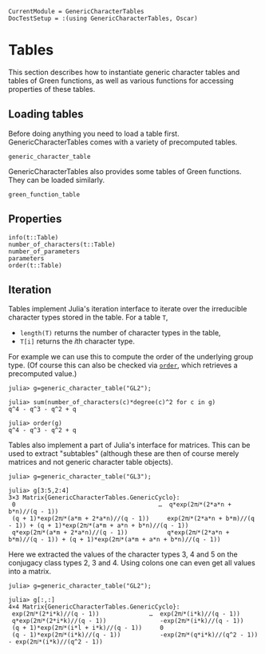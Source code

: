 ```@meta
CurrentModule = GenericCharacterTables
DocTestSetup = :(using GenericCharacterTables, Oscar)
```

# Tables

This section describes how to instantiate generic character tables and tables of Green functions,
as well as various functions for accessing properties of these tables.

## Loading tables

Before doing anything you need to load a table first. GenericCharacterTables comes with a variety of precomputed tables.

```@docs
generic_character_table
```

GenericCharacterTables also provides some tables of Green functions. They can be loaded similarly.

```@docs
green_function_table
```

## Properties

```@docs
info(t::Table)
number_of_characters(t::Table)
number_of_parameters
parameters
order(t::Table)
```

## Iteration

Tables implement Julia's iteration interface to iterate over the irreducible character types
stored in the table. For a table `T`,
- `length(T)` returns the number of character types in the table,
- `T[i]` returns the $i$th character type.

For example we can use this to compute the order of the underlying group type.
(Of course this can also be checked via [`order`](@ref), which retrieves a
precomputed value.)
```jldoctest
julia> g=generic_character_table("GL2");

julia> sum(number_of_characters(c)*degree(c)^2 for c in g)
q^4 - q^3 - q^2 + q

julia> order(g)
q^4 - q^3 - q^2 + q
```

Tables also implement a part of Julia's interface for matrices. This can be used
to extract "subtables" (although these are then of course merely matrices
and not generic character table objects).
```jldoctest
julia> g=generic_character_table("GL3");

julia> g[3:5,2:4]
3×3 Matrix{GenericCharacterTables.GenericCyclo}:
 0                                        …  q*exp(2π𝑖*(2*a*n + b*n)//(q - 1))
 (q + 1)*exp(2π𝑖*(a*m + 2*a*n)//(q - 1))     exp(2π𝑖*(2*a*n + b*m)//(q - 1)) + (q + 1)*exp(2π𝑖*(a*m + a*n + b*n)//(q - 1))
 q*exp(2π𝑖*(a*m + 2*a*n)//(q - 1))           q*exp(2π𝑖*(2*a*n + b*m)//(q - 1)) + (q + 1)*exp(2π𝑖*(a*m + a*n + b*n)//(q - 1))

```

Here we extracted the values of the character types 3, 4 and 5 on the conjugacy
class types 2, 3 and 4. Using colons one can even get all values into a matrix.
```jldoctest
julia> g=generic_character_table("GL2");

julia> g[:,:]
4×4 Matrix{GenericCharacterTables.GenericCyclo}:
 exp(2π𝑖*(2*i*k)//(q - 1))              …  exp(2π𝑖*(i*k)//(q - 1))
 q*exp(2π𝑖*(2*i*k)//(q - 1))               -exp(2π𝑖*(i*k)//(q - 1))
 (q + 1)*exp(2π𝑖*(i*l + i*k)//(q - 1))     0
 (q - 1)*exp(2π𝑖*(i*k)//(q - 1))           -exp(2π𝑖*(q*i*k)//(q^2 - 1)) - exp(2π𝑖*(i*k)//(q^2 - 1))

```

